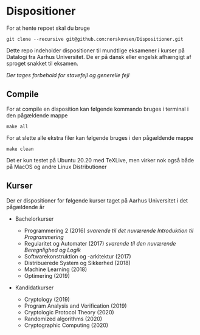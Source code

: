 # Dispositioner
For at hente repoet skal du bruge

```
git clone --recursive git@github.com:norskovsen/Dispositioner.git
```

Dette repo indeholder dispositioner til mundtlige eksamener i kurser på Datalogi fra Aarhus Universitet. De er på dansk eller engelsk afhængigt af sproget snakket til eksamen. 



*Der tages forbehold for stavefejl og generelle fejl*



## Compile

For at compile en disposition kan følgende kommando bruges i terminal i den pågældende mappe

```
make all
```



For at slette alle ekstra filer kan følgende bruges i den pågældende mappe

```
make clean
```



Det er kun testet på Ubuntu 20.20 med TeXLive, men virker nok også både på MacOS og andre Linux Distributioner



## Kurser

Der er dispositioner for følgende kurser taget på Aarhus Universitet i det pågældende år

- Bachelorkurser

  - Programmering 2 (2016) *svarende til det nuværende Introduktion til Programmering*
  - Regularitet og Automater (2017) *svarende til den nuværende Beregnlighed og Logik*
  - Softwarekonstruktion og -arkitektur (2017)
  - Distribuerede System og Sikkerhed (2018)
  - Machine Learning (2018)
  - Optimering (2019)

  

- Kandidatkurser

  - Cryptology (2019)
  - Program Analysis and Verification (2019)
  - Cryptologic Protocol Theory (2020)
  - Randomized algorithms (2020)
  - Cryptographic Computing (2020)
